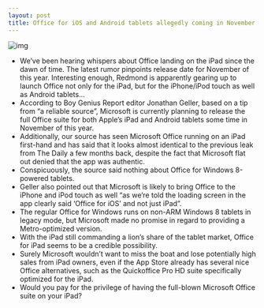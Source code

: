 ```yaml
---
layout: post
title: Office for iOS and Android tablets allegedly coming in November
---
```

![img](http://media.idownloadblog.com/wp-content/uploads/2012/05/Office-online-on-iPad.jpeg)
* We’ve been hearing whispers about Office landing on the iPad since the dawn of time. The latest rumor pinpoints release date for November of this year. Interesting enough, Redmond is apparently gearing up to launch Office not only for the iPad, but for the iPhone/iPod touch as well as Android tablets…
* According to Boy Genius Report editor Jonathan Geller, based on a tip from “a reliable source”, Microsoft is currently planning to release the full Office suite for both Apple’s iPad and Android tablets some time in November of this year.
* Additionally, our source has seen Microsoft Office running on an iPad first-hand and has said that it looks almost identical to the previous leak from The Daily a few months back, despite the fact that Microsoft flat out denied that the app was authentic.
* Conspicuously, the source said nothing about Office for Windows 8-powered tablets.
* Geller also pointed out that Microsoft is likely to bring Office to the iPhone and iPod touch as well “as we’re told the loading screen in the app clearly said ‘Office for iOS’ and not just iPad”.
* The regular Office for Windows runs on non-ARM Windows 8 tablets in legacy mode, but Microsoft made no promise in regard to providing a Metro-optimized version.
* With the iPad still commanding a lion’s share of the tablet market, Office for iPad seems to be a credible possibility.
* Surely Microsoft wouldn’t want to miss the boat and lose potentially high sales from iPad owners, even if the App Store already has several nice Office alternatives, such as the Quickoffice Pro HD suite specifically optimized for the iPad.
* Would you pay for the privilege of having the full-blown Microsoft Office suite on your iPad?

